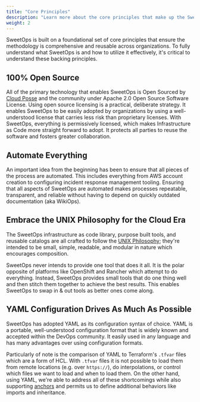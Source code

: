```yaml
---
title: "Core Principles"
description: "Learn more about the core principles that make up the SweetOps methodology."
weight: 2
---
```


SweetOps is built on a foundational set of core principles that ensure the methodology is comprehensive and reusable across organizations. To fully understand what SweetOps is and how to utilize it effectively, it's critical to understand these backing principles.

## 100% Open Source

All of the primary technology that enables SweetOps is Open Sourced by [Cloud Posse](https://cloudposse.com) and the community under Apache 2.0 Open Source Software License. Using open source licensing is a practical, deliberate strategy. It enables SweetOps to be easily adopted by organizations by using a well-understood license that carries less risk than proprietary licenses. With SweetOps, everything is permissively licensed, which makes Infrastructure as Code more straight forward to adopt. It protects all parties to reuse the software and fosters greater collaboration.

## Automate Everything

An important idea from the beginning has been to ensure that all pieces of the process are automated. This includes everything from AWS account creation to configuring incident response management tooling. Ensuring that all aspects of SweetOps are automated makes processes repeatable, transparent, and reliable without having to depend on quickly outdated documentation (aka WikiOps).

## Embrace the UNIX Philosophy for the Cloud Era

The SweetOps infrastructure as code library, purpose built tools, and reusable catalogs are all crafted to follow the [UNIX Philosophy](https://en.wikipedia.org/wiki/Unix_philosophy); they're intended to be small, simple, readable, and modular in nature which encourages composition.

SweetOps never intends to provide one tool that does it all. It is the polar opposite of platforms like OpenShift and Rancher which attempt to do everything. Instead, SweetOps provides small tools that do one thing well and then stitch them together to achieve the best results. This enables SweetOps to swap in & out tools as better ones come along.

## YAML Configuration Drives As Much As Possible

SweetOps has adopted YAML as its configuration syntax of choice. YAML is a portable, well-understood configuration format that is widely known and accepted within the DevOps community. It easily used in any language and has many advantages over using configuration formats.

Particularly of note is the comparison of YAML to Terraform's `.tfvar` files which are a form of HCL. With `.tfvar` files it is not possible to load them from remote locations (e.g. over `https://`), do interpolations, or control which files we want to load and when to load them. On the other hand, using YAML, we're able to address all of these shortcomings while also supporting [anchors](https://helm.sh/docs/chart_template_guide/yaml_techniques/#yaml-anchors) and permits us to define additional behaviors like imports and inheritance.
